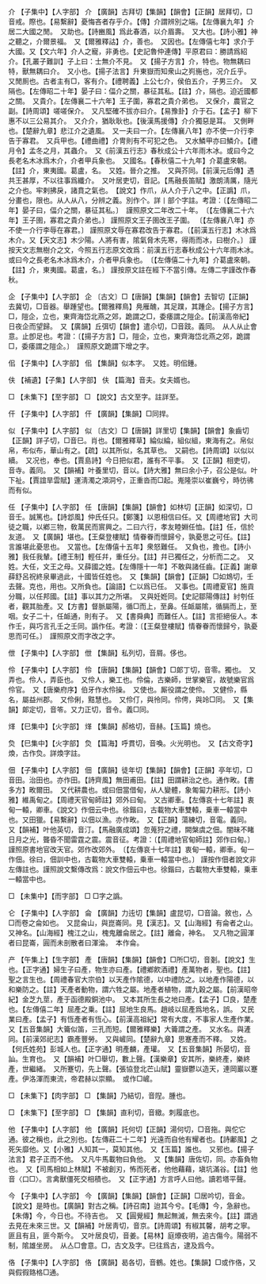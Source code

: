 <!-- { "loadSidebar": true } -->
介	【子集中】【人字部】	介	【廣韻】古拜切【集韻】【韻會】【正韻】居拜切，□音戒。際也。【易繫辭】憂悔吝者存乎介。【傳】介謂辨別之端。【左傳襄九年】介居二大國之閒。　又助也。【詩豳風】爲此春酒，以介眉壽。　又大也。【詩小雅】神之聽之，介爾景福。　又【爾雅釋詁】介，善也。　又因也。【左傳僖七年】求介于大國。又【文六年】介人之寵，非勇也。【史記魯仲連傳】平原君曰：勝請爲紹介。【孔叢子難訓】子上曰：士無介不見。　又【揚子方言】介，特也。物無耦曰特，獸無耦曰介。　又小也。【揚子法言】升東嶽而知衆山之峛崺也，况介丘乎。　又閒厠也。古者主有□，客有介。【禮聘義】上公七介，侯伯五介，子男三介。　又隔也。【左傳昭二十年】晏子曰：偪介之關，暴征其私。【註】介，隔也。迫近國都之關。　又貴介。【左傳襄二十六年】王子圍，寡君之貴介弟也。　又保介，農官之副。【詩周頌】嗟嗟保介。　又凡堅確不拔亦曰介。【易豫卦】介于石。【孟子】柳下惠不以三公易其介。　又介介，猶耿耿也。【後漢馬援傳】介介獨惡是耳。　又側畔也。【楚辭九章】悲江介之遺風。　又一夫曰一介。【左傳襄八年】亦不使一介行李告于寡君。　又兵甲也。【禮曲禮】介冑則有不可犯之色。　又水鱗甲亦曰鱗介。【禮月令】孟冬之月，其蟲介。　又《前漢五行志》春秋成公十六年雨木冰。或曰今之長老名木冰爲木介，介者甲兵象也。　又國名。【春秋僖二十九年】介葛盧來朝。【註】介，東夷國。葛盧，名。　又姓。晉介之推。　又與芥同。【前漢元后傳】遇共王甚厚，不以往事爲纖介。　又叶居吏切，音記。【馬融長笛賦】激朗淸厲，隨光之介也。牢剌拂戾，諸賁之氣也。　【說文】作爪，从人介于八之中。【正譌】爪，分畫也，限也。从人从八，分辨之義。別作个。詳丨部个字註。考證：〔【左傳昭二年】晏子曰，偪介之關，暴征其私。〕　謹照原文二年改二十年。　〔【左傳襄二十六年】王子圉，寡君之貴介弟也。〕 謹照原文王子圉改王子圍。 〔【左傳襄八年】亦不使一介行李辱在寡君。〕 謹照原文辱在寡君改告于寡君。〔【前漢五行志】木冰爲木介。又【天文志】木少陽。人將有害，隂氣脅木先寒，得雨而冰，曰樹介。〕 謹按天文志無樹介之文，今照五行志原文改爲：前漢五行志春秋成公十六年雨木冰。或曰今之長老名木冰爲木介，介者甲兵象也。　〔【左傳僖二十九年】介葛盧來朝。【註】介，東夷國。葛盧，名。〕 謹按原文註在經下不當引傳。左傳二字謹改作春秋。 

企	【子集中】【人字部】	企	〔古文〕□【唐韻】【集韻】【韻會】去智切【正韻】去冀切，□音器。舉踵望也。【爾雅釋鳥】鳧雁醜，其足蹼，其踵企。【揚子方言】□，隑企，立也，東齊海岱北燕之郊，跪謂之□，委痿謂之隑企。【前漢高帝紀】日夜企而望歸。　又【廣韻】丘弭切【韻會】遣尒切，□音跂。義同。　从人从止會意。止卽足也。考證：〔【揚子方言】□，隑企，立也，東齊海岱北燕之郊，跪謂□，委痿謂之隑企。〕　謹照原文跪謂下增之字。 

佀	【子集中】【人字部】	佀	【集韻】似本字。　又姓。明佀鍾。

伕	【補遺】【子集】【人字部】	伕	【篇海】音夫。女夫婿也。

□	【未集下】【至字部】	□	【說文】古文至字。註詳至。

仠	【子集中】【人字部】	仠	【廣韻】【集韻】□同捍。

似	【子集中】【人字部】	似	〔古文〕□【唐韻】詳里切【集韻】【韻會】象齒切【正韻】詳子切，□音巳。肖也。【爾雅釋草】綸似綸，組似組，東海有之。帛似帛，布似布，華山有之。【疏】以其所似，名其草也。　又嗣也。【詩周頌】以似以續。　又况也，奉也。【賈島詩】今日把似君，誰有不平事。　又【正韻】相吏切，音寺。義同。　又【韻補】叶養里切，音以。【詩大雅】無曰余小子，召公是似。叶下祉。【賈誼旱雲賦】運淸濁之澒洞兮，正重沓而□起。嵬隆崇以崔巍兮，時彷彿而有似。

任	【子集中】【人字部】	任	【唐韻】【集韻】【韻會】如林切【正韻】如深切，□音壬。誠篤也。【詩邶風】仲氏任只。【鄭箋】以恩相信曰任。又【周禮地官】大司徒之職，以鄕三物，敎萬民而賔興之。二曰六行，孝友睦婣任恤。【註】任，信於友道。　又【廣韻】堪也。【王粲登樓賦】情眷眷而懷歸兮，孰憂思之可任。【註】言誰堪此憂思也。　又當也。【左傳僖十五年】衆怒難任。　又負也，擔也。【詩小雅】我任我輦。【禮王制】輕任幷，重任分。【註】幷已獨任之，分析而二之。　又姓。大任，文王之母。又薛國之姓。【左傳隱十一年】不敢與諸任齒。【正義】謝章薛舒呂祝終泉畢過此，十國皆任姓也。　又【集韻】【韻會】【正韻】□如鴆切，壬去聲。克也，用也。又所負也。【論語】仁以爲已任。　又事也。【周禮夏官】施貢分職，以任邦國。【註】事以其力之所堪。　又與妊姙同。【史記鄒陽傳註】紂刳任者，觀其胎產。又【方書】督脈屬陽，循□而上，至鼻。任衇屬隂，循膈而上，至咽。女子二十，任衇通，則有子。　又【書舜典】而難任人。【註】言拒絕佞人。本作壬，與巧言孔壬之壬同。譌作任。考證：〔【王粲登樓賦】情眷眷而懷歸兮，孰憂思而可任。〕　謹照原文而字改之字。 

伳	【子集中】【人字部】	伳	【集韻】私列切，音屑。侈也。

伶	【子集中】【人字部】	伶	【唐韻】【集韻】【韻會】□郞丁切，音零。獨也。　又弄也。伶人，弄臣也。　又伶人，樂工也。伶倫，古樂師，世掌樂官，故號樂官爲伶官。　又【唐樂府序】伯牙作水伶操。　又使也。厮役謂之使伶。　又健伶，縣名，屬益州郡。　又伶俐，黠慧也。　又伶仃，與彾同。伶俜，與竛□同。　又【集韻】郞定切，音笭。又力正切，音令。義□同。

煂	【巳集中】【火字部】	煂	【集韻】郝格切，音赫。【玉篇】燒也。

烉	【巳集中】【火字部】	烉	【篇海】呼貫切，音喚。火光明也。　又【古文奇字】煥，古作烉。詳煥字註。

佃	【子集中】【人字部】	佃	【廣韻】徒年切【集韻】【韻會】【正韻】亭年切，□音田。治田也。亦作田。【詩齊風】無田甫田。【註】田謂耕治之也。通作畋。【書多方】畋爾田。　又代耕農也。或曰佃當借甸，从人變體，象匍匐力耕形。【詩小雅】維禹甸之。【周禮天官甸師註】郊外曰甸。　又古卿車。【左傳哀十七年註】衷甸一轅，卿車。《說文》作佃云中也。徐鍇曰，古載物大車雙轅，乗車一轅當中也。又田獵。【易繫辭】以佃以漁。亦作畋。　又【正韻】蕩練切，音電。義同。　又【韻補】叶他英切，音汀。【馬融廣成頌】忽蒐狩之禮，闕槃虞之佃。闇昧不睹日月之光，聾昏不聞雷霆之震。震音征。考證：〔【周禮地官甸師註】郊作曰甸。〕　謹照原書地官改天官。郊作改郊外。　〔【左傳哀十七年註】衷甸一轅，卿車。甸一作佃。徐曰，佃訓中也，古載物大車雙轅，乗車一轅當中也。〕 謹按作佃者說文非左傳註也。謹照說文繫傳改爲：說文作佃云中也。徐鍇曰，古載物大車雙轅，乗車一轅當中也。 

□	【未集中】【而字部】	□	□字之譌。

仑	【子集中】【人字部】	侖	【廣韻】力迍切【集韻】盧昆切，□音論。敘也，亼□而卷之侖如也。　又昆侖山，與崑崙同。見【漢志】。又【山海經】有侖者之山。　又神名。【山海經】槐江之山，槐鬼離侖居之。【註】離侖，神名。　又凡物之圓渾者曰昆崙，圓而未剖散者曰渾淪。　本作侖。

产	【午集上】【生字部】	產	【唐韻】【集韻】【韻會】□所□切，音剗。【說文】生也。【正字通】婦生子曰產，物生亦曰產。【禮鄕飮酒禮】產萬物者，聖也。【註】聖之言生也。【周禮春官大宗伯】以天產作隂德，以中禮防之。以地產作陽德，以和樂防之。【註】天產者動物，謂六牲之屬。地產者植物，謂九穀之屬。【前漢昭帝紀】金芝九莖，產于函德殿銅池中。　又本其所生長之地曰產。【孟子】□良，楚產也。【左傳僖二年】屈產之乗。【註】屈地生良馬。趙岐以屈產爲地名，誤。　又民業曰產。【孟子】有恆產者有恆心。【前漢高祖紀】常有大度，不事家人生產作業。　又【五音集韻】大籥似笛，三孔而短。【爾雅釋樂】大籥謂之產。　又水名。與滻同。【前漢郊祀志】霸產豐勞。　又與嵼同。【楚辭九章】思蹇產而不釋。　又姓。【何氏姓苑】彭城人也。【正字通】明產麟，產瓘。　又【五音集韻】所晏切，音訕。生育也。　又【韻補】叶□舉切，數上聲。【漢樂章】安其所，樂終產，樂終產，世繼緒。　又所蹇切，先上聲。【張協登北芒山賦】靈嶽鬱以造天，連岡巖以蹇產。伊洛渾而東流，帝君赫以崇顯。　或作□嵼。

□	【未集下】【肉字部】	□	【集韻】乃結切，音隉。腫也。

□	【未集下】【至字部】	□	【集韻】直利切，音緻。刺履底也。

他	【子集中】【人字部】	他	【廣韻】託何切【正韻】湯何切，□音拖。與佗它通。彼之稱也，此之別也。【左傳莊二十二年】光遠而自他有耀者也。【詩鄘風】之死矢靡他。又【小雅】人知其一，莫知其他。　又【玉篇】誰也。　又邪也。【揚子法言】君子正而不他。　又凡牛馬載物曰負他。　又【集韻】唐佐切，同。亦畜負物也。　又【司馬相如上林賦】不被創刃，怖而死者，他他藉藉，塡坑滿谷。【註】他音〈口□〉。言禽獸僵死交相積也。　又【正字通】方言呼人曰他。讀若塔平聲。

今	【子集中】【人字部】	今	【廣韻】【集韻】【韻會】【正韻】□居吟切，音金。【說文】是時也。【廣韻】對古之稱。【詩召南】迨其今兮。【毛傳】今，急辭也。【朱傳】今，今日也。不待吉也。　又【圓覺經】無起無滅，無去來今。【註】謂過去見在未來三世。又【韻補】叶居靑切，音京。【詩周頌】有椒其馨，胡考之寧。匪且有且，匪今斯今。　又叶居良切，音姜。【易林】庭爎夜明，追古傷今。陽弱不制，隂雄坐房。　从亼□會意。□，古文及字。巳往爲古，逮及爲今。

佫	【子集中】【人字部】	佫	【廣韻】曷各切，音鶴。姓也。【集韻】□或作佫，又與假徦臵格□通。

